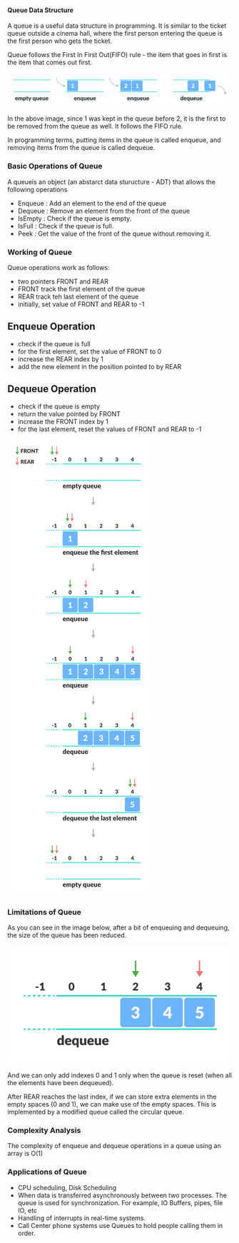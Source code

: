 #### Queue Data Structure

A queue is a useful data structure in programming. It is similar to the ticket queue outside a cinema hall, where the first person entering the queue is the first person who gets the ticket.

Queue follows the First In First Out(FIFO) rule - the item that goes in first is the item that comes out first.

<img src='./public/queue.webp'/>

In the above image, since 1 was kept in the queue before 2, it is the first to be removed from the queue as well. It follows the FIFO rule.

In programming terms, putting items in the queue is called enqueue, and removing items from the queue is called dequeue.


### Basic Operations of Queue

A queueis an object (an abstarct data sturucture - ADT) that allows the following operations

- Enqueue : Add an element to the end of the queue
- Dequeue : Remove an element from the front of the queue
- IsEmpty : Check if the queue is empty.
- IsFull : Check if the queue is full.
- Peek : Get the value of the front of the queue without removing it.


### Working of Queue

Queue operations work as follows:

- two pointers FRONT and REAR
- FRONT track the first element of the queue
- REAR track teh last element of the queue
- initially, set value of FRONT and REAR to -1


## Enqueue Operation

- check if the queue is full
- for the first element, set the value of FRONT to 0
- increase the REAR index by 1
- add the new element in the position pointed to by REAR


## Dequeue Operation

- check if the queue is empty
- return the value pointed by FRONT
- increase the FRONT index by 1
- for the last element, reset the values of FRONT and REAR to -1


<img src='./public/Queue-program-enqueue-dequeue.webp'/>


### Limitations of Queue

As you can see in the image below, after a bit of enqueuing and dequeuing, the size of the queue has been reduced.


<img src='./public/why-circular-queue_0.webp'/>


And we can only add indexes 0 and 1 only when the queue is reset (when all the elements have been dequeued).

After REAR reaches the last index, if we can store extra elements in the empty spaces (0 and 1), we can make use of the empty spaces. This is implemented by a modified queue called the circular queue.



### Complexity Analysis

The complexity of enqueue and dequeue operations in a queue using an array is O(1)


### Applications of Queue

- CPU scheduling, Disk Scheduling
- When data is transferred asynchronously between two processes. The queue is used for synchronization. For example, IO Buffers, pipes, file IO, etc
- Handling of interrupts in real-time systems.
- Call Center phone systems use Queues to hold people calling them in order.







